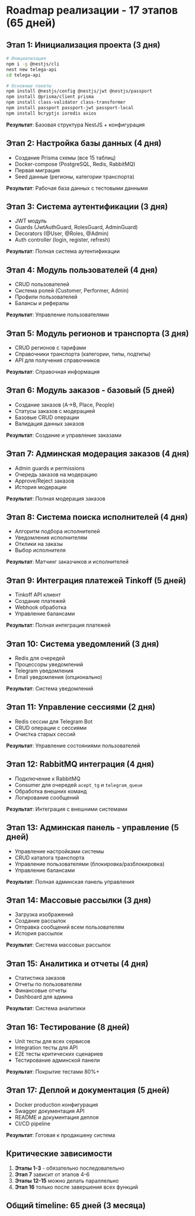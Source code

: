 # Roadmap реализации - 17 этапов (65 дней)

## Этап 1: Инициализация проекта (3 дня)
```bash
# Инициализация
npm i -g @nestjs/cli
nest new telega-api
cd telega-api

# Основные пакеты
npm install @nestjs/config @nestjs/jwt @nestjs/passport
npm install @prisma/client prisma
npm install class-validator class-transformer
npm install passport passport-jwt passport-local
npm install bcryptjs ioredis axios
```

**Результат**: Базовая структура NestJS + конфигурация

## Этап 2: Настройка базы данных (4 дня)
- Создание Prisma схемы (все 15 таблиц)
- Docker-compose (PostgreSQL, Redis, RabbitMQ)
- Первая миграция
- Seed данные (регионы, категории транспорта)

**Результат**: Рабочая база данных с тестовыми данными

## Этап 3: Система аутентификации (3 дня)
- JWT модуль
- Guards (JwtAuthGuard, RolesGuard, AdminGuard)
- Decorators (@User, @Roles, @Admin)
- Auth controller (login, register, refresh)

**Результат**: Полная система аутентификации

## Этап 4: Модуль пользователей (4 дня)
- CRUD пользователей
- Система ролей (Customer, Performer, Admin)
- Профили пользователей
- Балансы и рефералы

**Результат**: Управление пользователями

## Этап 5: Модуль регионов и транспорта (3 дня)
- CRUD регионов с тарифами
- Справочники транспорта (категории, типы, подтипы)
- API для получения справочников

**Результат**: Справочная информация

## Этап 6: Модуль заказов - базовый (5 дней)
- Создание заказов (A→B, Place, People)
- Статусы заказов с модерацией
- Базовые CRUD операции
- Валидация данных заказов

**Результат**: Создание и управление заказами

## Этап 7: Админская модерация заказов (4 дня)
- Admin guards и permissions
- Очередь заказов на модерацию
- Approve/Reject заказов
- История модерации

**Результат**: Полная модерация заказов

## Этап 8: Система поиска исполнителей (4 дня)
- Алгоритм подбора исполнителей
- Уведомления исполнителям
- Отклики на заказы
- Выбор исполнителя

**Результат**: Матчинг заказчиков и исполнителей

## Этап 9: Интеграция платежей Tinkoff (5 дней)
- Tinkoff API клиент
- Создание платежей
- Webhook обработка
- Управление балансами

**Результат**: Полная интеграция платежей

## Этап 10: Система уведомлений (3 дня)
- Redis для очередей
- Процессоры уведомлений
- Telegram уведомления
- Email уведомления (опционально)

**Результат**: Система уведомлений

## Этап 11: Управление сессиями (2 дня)
- Redis сессии для Telegram Bot
- CRUD операции с сессиями
- Очистка старых сессий

**Результат**: Управление состояниями пользователей

## Этап 12: RabbitMQ интеграция (4 дня)
- Подключение к RabbitMQ
- Consumer для очередей `acept_tg` и `telegram_queue`
- Обработка внешних команд
- Логирование сообщений

**Результат**: Интеграция с внешними системами

## Этап 13: Админская панель - управление (5 дней)
- Управление настройками системы
- CRUD каталога транспорта
- Управление пользователями (блокировка/разблокировка)
- Управление балансами

**Результат**: Полная админская панель управления

## Этап 14: Массовые рассылки (3 дня)
- Загрузка изображений
- Создание рассылок
- Отправка сообщений всем пользователям
- История рассылок

**Результат**: Система массовых рассылок

## Этап 15: Аналитика и отчеты (4 дня)
- Статистика заказов
- Отчеты по пользователям
- Финансовые отчеты
- Dashboard для админа

**Результат**: Система аналитики

## Этап 16: Тестирование (8 дней)
- Unit тесты для всех сервисов
- Integration тесты для API
- E2E тесты критических сценариев
- Тестирование админской панели

**Результат**: Покрытие тестами 80%+

## Этап 17: Деплой и документация (5 дней)
- Docker production конфигурация
- Swagger документация API
- README и документация деплоя
- CI/CD pipeline

**Результат**: Готовая к продакшену система

## Критические зависимости
1. **Этапы 1-3** - обязательно последовательно
2. **Этап 7** зависит от этапов 4-6
3. **Этапы 12-15** можно делать параллельно
4. **Этап 16** только после завершения всех функций

## Общий timeline: 65 дней (3 месяца) 